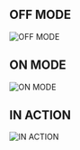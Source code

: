 ## OFF MODE 
 ![OFF MODE](https://user-images.githubusercontent.com/102281509/164891868-6bf3d128-ce8a-4962-96c1-1bd9eb86d177.jpg)

## ON MODE 
 ![ON MODE](https://user-images.githubusercontent.com/102281509/164891877-e6c024cf-de4a-4f6f-b75a-96cca8670d70.jpg)
## IN ACTION 
  ![IN ACTION](https://user-images.githubusercontent.com/102281509/164986844-6aa350b1-2d6c-4c92-9636-5280632b66b4.jpg)

